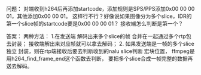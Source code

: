 问题：
	对端收到h264后再添加startcode，添加规则是SPS/PPS添加0x00 00 00 01，其他添加0x00 00 01。
这样行不行？好像说如果图像分为多个slice，IDR的第一个slice帧的startcode要是0x00 00 00 01？
接收端怎么判断是第一个？

答案：
两种方法： 
	1.在发送端 解码出来多个slice的帧 合并在一起通过多个rtp包去封装； 接收端解出来对应帧就可以拿去解码； 
	2. 如果发送端是一帧的多个slice独立 封装，则在rtp端接收后要去判断收到的nalu slice判断 宏块位置，
ffmpeg是用h264_find_frame_end这个函数去判断， 要把多个slice合成一帧完整的数据再送去解码。
